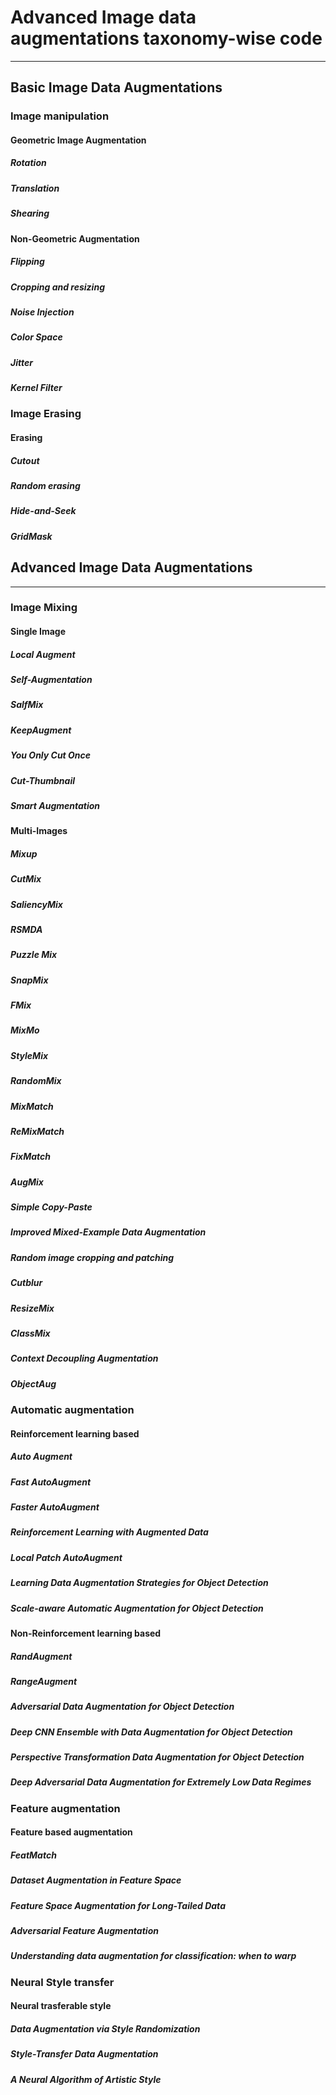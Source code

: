 # Advanced Image data augmentations taxonomy-wise code
------------------------------------------------
## Basic  Image Data Augmentations
### Image manipulation

#### Geometric Image Augmentation
##### Rotation 
##### Translation
##### Shearing 




#### Non-Geometric Augmentation
##### Flipping
##### Cropping and resizing 
##### Noise Injection 
##### Color Space
##### Jitter
##### Kernel Filter


### Image Erasing
#### Erasing 
##### Cutout
##### Random erasing
##### Hide-and-Seek
##### GridMask


## Advanced Image Data Augmentations
------------------------------------
### Image Mixing 
#### Single Image 
##### Local Augment
##### Self-Augmentation
##### SalfMix
##### KeepAugment
##### You Only Cut Once
##### Cut-Thumbnail
##### Smart Augmentation


#### Multi-Images 
##### Mixup
##### CutMix
##### SaliencyMix
##### RSMDA
##### Puzzle Mix 
##### SnapMix 
##### FMix 
##### MixMo 
##### StyleMix 
##### RandomMix 
##### MixMatch 
##### ReMixMatch
##### FixMatch
##### AugMix 
##### Simple Copy-Paste 
##### Improved Mixed-Example Data Augmentation 
##### Random image cropping and patching
##### Cutblur
##### ResizeMix 
##### ClassMix 
##### Context Decoupling Augmentation 
##### ObjectAug  




### Automatic augmentation

#### Reinforcement learning based
##### Auto Augment
##### Fast AutoAugment
##### Faster AutoAugment
##### Reinforcement Learning with Augmented Data
##### Local Patch AutoAugment
##### Learning Data Augmentation Strategies for Object Detection
##### Scale-aware Automatic Augmentation for Object Detection



#### Non-Reinforcement learning based
##### RandAugment
##### RangeAugment
##### Adversarial Data Augmentation for Object Detection
##### Deep CNN Ensemble with Data Augmentation for Object Detection
##### Perspective Transformation Data Augmentation for Object Detection
##### Deep Adversarial Data Augmentation for Extremely Low Data Regimes




### Feature augmentation 
#### Feature based augmentation
##### FeatMatch
##### Dataset Augmentation in Feature Space
##### Feature Space Augmentation for Long-Tailed Data
##### Adversarial Feature Augmentation
##### Understanding data augmentation for classification: when to warp



### Neural Style transfer
#### Neural trasferable style
##### Data Augmentation via Style Randomization
##### Style-Transfer Data Augmentation
##### A Neural Algorithm of Artistic Style

